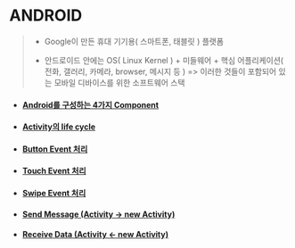 # ANDROID

> - Google이 만든 휴대 기기용( 스마트폰, 태블릿 ) 플랫폼
>
> - 안드로이드 안에는 OS( Linux Kernel ) + 미들웨어 + 핵심 어플리케이션( 전화, 갤러리, 카메라, browser, 메시지 등 ) => 이러한 것들이 포함되어 있는 모바일 디바이스를 위한 소프트웨어 스택



* #### [Android를 구성하는 4가지 Component](./Android를_구성하는_4가지_Component.md)

* #### [Activity의 life cycle](./Activity의_lifecycle.md)

* #### [Button Event 처리](./ButtonEvent.md)

* #### [Touch Event 처리](./TouchEvent.md)

* #### [Swipe Event 처리](./SwipeEvent.md)

* #### [Send Message (Activity -> new Activity)](./SendMessage.md)

* #### [Receive Data (Activity <- new Activity)](./ReceiveData.md)



